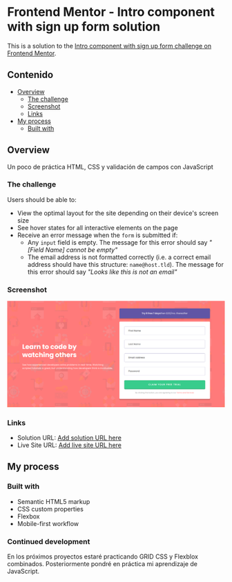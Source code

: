 # Frontend Mentor - Intro component with sign up form solution

This is a solution to the [Intro component with sign up form challenge on Frontend Mentor](https://www.frontendmentor.io/challenges/intro-component-with-signup-form-5cf91bd49edda32581d28fd1). 

## Contenido

- [Overview](#overview)
  - [The challenge](#the-challenge)
  - [Screenshot](#screenshot)
  - [Links](#links)
- [My process](#my-process)
  - [Built with](#built-with)
  



## Overview
Un poco de práctica HTML, CSS y validación de campos con JavaScript
### The challenge

Users should be able to:

- View the optimal layout for the site depending on their device's screen size
- See hover states for all interactive elements on the page
- Receive an error message when the `form` is submitted if:
  - Any `input` field is empty. The message for this error should say *"[Field Name] cannot be empty"*
  - The email address is not formatted correctly (i.e. a correct email address should have this structure: `name@host.tld`). The message for this error should say *"Looks like this is not an email"*

### Screenshot

![](/images/signupform%20frontend%20mentor.png)



### Links

- Solution URL: [Add solution URL here](https://github.com/oscararroliga/Intro-component-with-sign-up-form)
- Live Site URL: [Add live site URL here](https://signup-form-challenge.netlify.app/)

## My process

### Built with

- Semantic HTML5 markup
- CSS custom properties
- Flexbox
- Mobile-first workflow


### Continued development

En los próximos proyectos estaré practicando GRID CSS y Flexblox combinados. Posteriormente pondré en práctica mi aprendizaje de JavaScript. 



